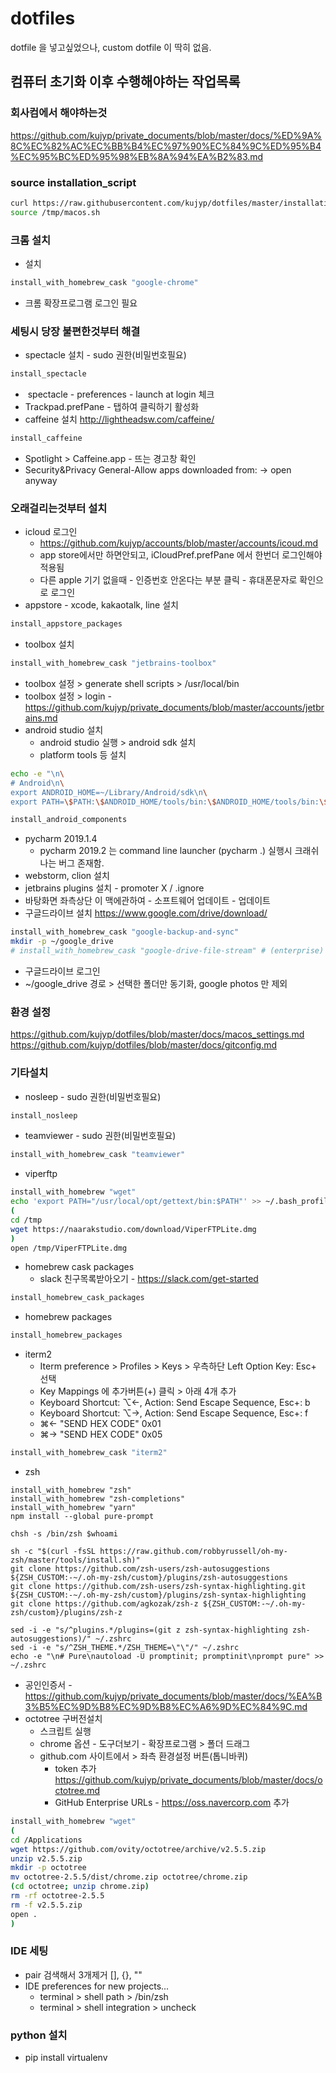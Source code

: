 # dotfiles
dotfile 을 넣고싶었으나, custom dotfile 이 딱히 없음.

## 컴퓨터 초기화 이후 수행해야하는 작업목록
### 회사컴에서 해야하는것
https://github.com/kujyp/private_documents/blob/master/docs/%ED%9A%8C%EC%82%AC%EC%BB%B4%EC%97%90%EC%84%9C%ED%95%B4%EC%95%BC%ED%95%98%EB%8A%94%EA%B2%83.md

### source installation_script
```bash
curl https://raw.githubusercontent.com/kujyp/dotfiles/master/installation/macos.sh > /tmp/macos.sh
source /tmp/macos.sh
```

### 크롬 설치
- 설치
```bash
install_with_homebrew_cask "google-chrome"
```
- 크롬 확장프로그램 로그인 필요

### 세팅시 당장 불편한것부터 해결
- spectacle 설치 - sudo 권한(비밀번호필요)
```bash
install_spectacle
```
-  spectacle - preferences - launch at login 체크
- Trackpad.prefPane - 탭하여 클릭하기 활성화
- caffeine 설치 http://lightheadsw.com/caffeine/
```bash
install_caffeine
```
- Spotlight > Caffeine.app - 뜨는 경고창 확인
- Security&Privacy General-Allow apps downloaded from: -> open anyway

### 오래걸리는것부터 설치
- icloud 로그인
  - https://github.com/kujyp/accounts/blob/master/accounts/icoud.md
  - app store에서만 하면안되고, iCloudPref.prefPane 에서 한번더 로그인해야 적용됨
  - 다른 apple 기기 없을때 - 인증번호 안온다는 부분 클릭 - 휴대폰문자로 확인으로 로그인
- appstore - xcode, kakaotalk, line 설치
```bash
install_appstore_packages
```
- toolbox 설치
```bash
install_with_homebrew_cask "jetbrains-toolbox"
```
- toolbox 설정 > generate shell scripts > /usr/local/bin
- toolbox 설정 > login - https://github.com/kujyp/private_documents/blob/master/accounts/jetbrains.md
- android studio 설치
  - android studio 실행 > android sdk 설치
  - platform tools 등 설치
```bash
echo -e "\n\
# Android\n\
export ANDROID_HOME=~/Library/Android/sdk\n\
export PATH=\$PATH:\$ANDROID_HOME/tools/bin:\$ANDROID_HOME/tools/bin:\$ANDROID_HOME/platform-tools" >> ~/.bash_profile
```
```bash
install_android_components
```
- pycharm 2019.1.4
  - pycharm 2019.2 는 command line launcher (pycharm .) 실행시 크래쉬나는 버그 존재함.
- webstorm, clion 설치
- jetbrains plugins 설치 - promoter X / .ignore
- 바탕화면 좌측상단 이 맥에관하여 - 소프트웨어 업데이트 - 업데이트
- 구글드라이브 설치 https://www.google.com/drive/download/
```bash
install_with_homebrew_cask "google-backup-and-sync"
mkdir -p ~/google_drive
# install_with_homebrew_cask "google-drive-file-stream" # (enterprise)  
```
  - 구글드라이브 로그인
  - ~/google_drive 경로 > 선택한 폴더만 동기화, google photos 만 제외

### 환경 설정
https://github.com/kujyp/dotfiles/blob/master/docs/macos_settings.md
https://github.com/kujyp/dotfiles/blob/master/docs/gitconfig.md

### 기타설치
- nosleep - sudo 권한(비밀번호필요)
```bash
install_nosleep
```
- teamviewer - sudo 권한(비밀번호필요)
```bash
install_with_homebrew_cask "teamviewer"
```
- viperftp
```bash
install_with_homebrew "wget"
echo 'export PATH="/usr/local/opt/gettext/bin:$PATH"' >> ~/.bash_profile
(
cd /tmp
wget https://naarakstudio.com/download/ViperFTPLite.dmg
)
open /tmp/ViperFTPLite.dmg
```
- homebrew cask packages
  - slack 친구목록받아오기 - https://slack.com/get-started
```bash
install_homebrew_cask_packages
```
- homebrew packages
```bash
install_homebrew_packages
```
- iterm2
  - Iterm preference > Profiles > Keys > 우측하단 Left Option Key: Esc+ 선택
  - Key Mappings 에 추가버튼(+) 클릭 > 아래 4개 추가
  - Keyboard Shortcut: ⌥←, Action: Send Escape Sequence, Esc+: b
  - Keyboard Shortcut: ⌥→, Action: Send Escape Sequence, Esc+: f
  - ⌘←  "SEND HEX CODE"      0x01
  - ⌘→  "SEND HEX CODE"      0x05
```bash
install_with_homebrew_cask "iterm2"
```
- zsh
```
install_with_homebrew "zsh"
install_with_homebrew "zsh-completions"
install_with_homebrew "yarn"
npm install --global pure-prompt

chsh -s /bin/zsh $whoami

sh -c "$(curl -fsSL https://raw.github.com/robbyrussell/oh-my-zsh/master/tools/install.sh)"
git clone https://github.com/zsh-users/zsh-autosuggestions ${ZSH_CUSTOM:-~/.oh-my-zsh/custom}/plugins/zsh-autosuggestions
git clone https://github.com/zsh-users/zsh-syntax-highlighting.git ${ZSH_CUSTOM:-~/.oh-my-zsh/custom}/plugins/zsh-syntax-highlighting
git clone https://github.com/agkozak/zsh-z ${ZSH_CUSTOM:-~/.oh-my-zsh/custom}/plugins/zsh-z

sed -i -e "s/^plugins.*/plugins=(git z zsh-syntax-highlighting zsh-autosuggestions)/" ~/.zshrc
sed -i -e "s/^ZSH_THEME.*/ZSH_THEME=\"\"/" ~/.zshrc
echo -e "\n# Pure\nautoload -U promptinit; promptinit\nprompt pure" >> ~/.zshrc
```
- 공인인증서 - https://github.com/kujyp/private_documents/blob/master/docs/%EA%B3%B5%EC%9D%B8%EC%9D%B8%EC%A6%9D%EC%84%9C.md
- octotree 구버전설치
  - 스크립트 실행
  - chrome 옵션 - 도구더보기 - 확장프로그램 > 폴더 드래그
  - github.com 사이트에서 > 좌측 환경설정 버튼(톱니바퀴)
    - token 추가 https://github.com/kujyp/private_documents/blob/master/docs/octotree.md
    - GitHub Enterprise URLs - https://oss.navercorp.com 추가
```bash
install_with_homebrew "wget"
(
cd /Applications
wget https://github.com/ovity/octotree/archive/v2.5.5.zip
unzip v2.5.5.zip
mkdir -p octotree
mv octotree-2.5.5/dist/chrome.zip octotree/chrome.zip
(cd octotree; unzip chrome.zip)
rm -rf octotree-2.5.5
rm -f v2.5.5.zip
open .
)
```


### IDE 세팅
- pair 검색해서 3개제거 [], {}, ""
- IDE preferences for new projects...
  - terminal > shell path > /bin/zsh
  - terminal > shell integration > uncheck


### python 설치
- pip install virtualenv
